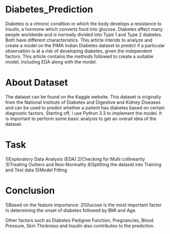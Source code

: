 # Diabetes_Prediction
Diabetes is a chronic condition in which the body develops a resistance to insulin, a hormone which converts food into glucose. Diabetes affect many people worldwide and is normally divided into Type 1 and Type 2 diabetes. Both have different characteristics. This article intends to analyze and create a model on the PIMA Indian Diabetes dataset to predict if a particular observation is at a risk of developing diabetes, given the independent factors. This article contains the methods followed to create a suitable model, including EDA along with the model.


# About Dataset
The dataset can be found on the Kaggle website. This dataset is originally from the National Institute of Diabetes and Digestive and Kidney Diseases and can be used to predict whether a patient has diabetes based on certain diagnostic factors. Starting off, I use Python 3.3 to implement the model. It is important to perform some basic analysis to get an overall idea of the dataset.

# Task
1)Exploratory Data Analysis (EDA)
2)Checking for Multi collinearity
3)Treating Outliers and Non-Normality
4)Splitting the dataset into Training and Test data
5)Model Fitting

# Conclusion
1)Based on the feature importance:
2)Glucose is the most important factor in determining the onset of diabetes followed by BMI and Age.

Other factors such as Diabetes Pedigree Function, Pregnancies, Blood Pressure, Skin Thickness and Insulin also contributes to the prediction.
